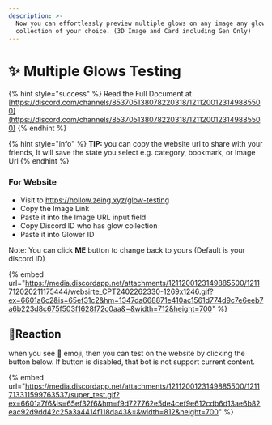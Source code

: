```yaml
---
description: >-
  Now you can effortlessly preview multiple glows on any image any glow's
  collection of your choice. (3D Image and Card including Gen Only)
---
```


# ✨ Multiple Glows Testing

{% hint style="success" %}
Read the Full Document at [https://discord.com/channels/853705138078220318/1211200123149885500](https://discord.com/channels/853705138078220318/1211200123149885500)
{% endhint %}

{% hint style="info" %}
**TIP:** you can copy the website url to share with your friends, It will save the state you select e.g.  category, bookmark, or Image Url
{% endhint %}

### For Website

* Visit to https://hollow.zeing.xyz/glow-testing
* Copy the Image Link
* Paste it into the Image URL input field
* Copy Discord ID who has glow collection
* Paste it into Glower ID

Note: You can click **ME** button to change back to yours (Default is your discord ID)

{% embed url="https://media.discordapp.net/attachments/1211200123149885500/1211712020211175444/websirte_CPT2402262330-1269x1246.gif?ex=6601a6c2&is=65ef31c2&hm=1347da668871e410ac1561d774d9c7e6eeb7a6b223d8c675f503f1628f72c0aa&=&width=712&height=700" %}

## :lipstick:Reaction

when you see :lipstick: emoji, then you can test on the website by clicking the button below. If button is disabled, that bot is not support current content.

{% embed url="https://media.discordapp.net/attachments/1211200123149885500/1211713311599763537/super_test.gif?ex=6601a7f6&is=65ef32f6&hm=f9d727762e5de4cef9e612cdb6d13ae6b82eac92d9dd42c25a3a4414f118da43&=&width=812&height=700" %}
